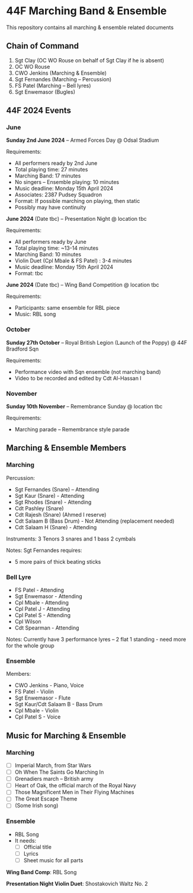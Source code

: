 # 44F Marching Band & Ensemble
This repository contains all marching &amp; ensemble related documents


## Chain of Command

1. Sgt Clay (OC WO Rouse on behalf of Sgt Clay if he is absent)
2. OC WO Rouse
3. CWO Jenkins (Marching & Ensemble)
4. Sgt Fernandes (Marching – Percussion)
5. FS Patel (Marching – Bell lyres)
6. Sgt Enwemasor (Bugles)


## 44F 2024 Events

### June

**Sunday 2nd June 2024** – Armed Forces Day @ Odsal Stadium

Requirements:
- All performers ready by 2nd June
- Total playing time: 27 minutes
- Marching Band: 17 minutes
- No singers – Ensemble playing: 10 minutes
- Music deadline: Monday 15th April 2024
- Associates: 2387 Pudsey Squadron
- Format: If possible marching on playing, then static
- Possibly may have continuity

**June 2024** (Date tbc) – Presentation Night @ location tbc

Requirements:
- All performers ready by June
- Total playing time: ~13-14 minutes
- Marching Band: 10 minutes
- Violin Duet (Cpl Mbale & FS Patel) : 3-4 minutes
- Music deadline: Monday 15th April 2024
- Format: tbc

**June 2024** (Date tbc) – Wing Band Competition @ location tbc

Requirements:
- Participants: same ensemble for RBL piece
- Music: RBL song

### October

**Sunday 27th October** – Royal British Legion (Launch of the Poppy) @ 44F Bradford Sqn

Requirements:
- Performance video with Sqn ensemble (not marching band)
- Video to be recorded and edited by Cdt Al-Hassan I

### November

**Sunday 10th November** – Remembrance Sunday @ location tbc

Requirements:
- Marching parade – Remembrance style parade


## Marching & Ensemble Members

### Marching

Percussion:
- Sgt Fernandes (Snare) – Attending 
- Sgt Kaur (Snare) - Attending
- Sgt Rhodes (Snare) - Attending
- Cdt Pashley (Snare)
- Cdt Rajesh (Snare) (Ahmed I reserve)
- Cdt Salaam B (Bass Drum) - Not Attending (replacement needed)
- Cdt Salaam H (Snare) - Attending

Instruments:
3 Tenors 3 snares and 1 bass 2 cymbals

Notes:
Sgt Fernandes requires:
- 5 more pairs of thick beating sticks

### Bell Lyre

- FS Patel - Attending
- Sgt Enwemasor - Attending
- Cpl Mbale - Attending
- Cpl Patel J - Attending
- Cpl Patel S - Attending
- Cpl Wilson
- Cdt Spearman - Attending

Notes:
Currently have 3 performance lyres – 2 flat 1 standing - need more for the whole group

### Ensemble

Members:
- CWO Jenkins - Piano, Voice
- FS Patel - Violin
- Sgt Enwemasor - Flute
- Sgt Kaur/Cdt Salaam B - Bass Drum
- Cpl Mbale - Violin
- Cpl Patel S - Voice


## Music for Marching & Ensemble

### Marching

- [ ] Imperial March, from Star Wars
- [ ] Oh When The Saints Go Marching In
- [ ] Grenadiers march – British army
- [ ] Heart of Oak, the official march of the Royal Navy
- [ ] Those Magnificent Men in Their Flying Machines
- [ ] The Great Escape Theme
- [ ] (Some Irish song)

### Ensemble

- RBL Song
- It needs:
    - [ ] Official title
    - [ ] Lyrics
    - [ ] Sheet music for all parts

**Wing Band Comp**: RBL Song

**Presentation Night Violin Duet**: Shostakovich Waltz No. 2

